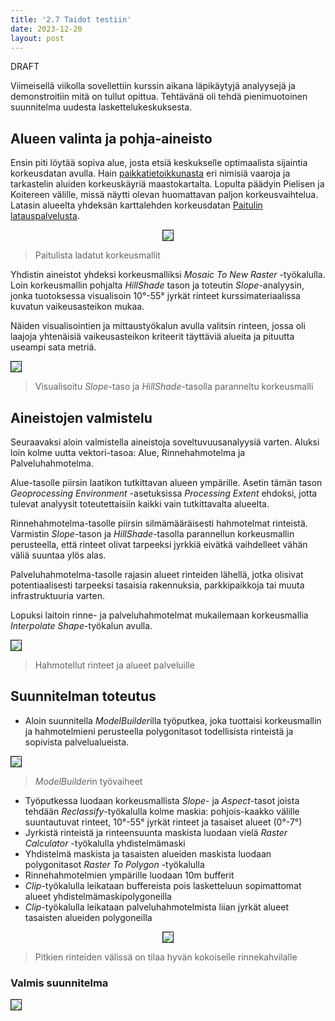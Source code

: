 ```yaml
---
title: '2.7 Taidot testiin'
date: 2023-12-20
layout: post
---
```


DRAFT

Viimeisellä viikolla sovellettiin kurssin aikana läpikäytyjä analyysejä ja demonstroitiin mitä on tullut opittua. Tehtävänä oli tehdä pienimuotoinen suunnitelma uudesta laskettelukeskuksesta.

<!--excerpt_end-->

## Alueen valinta ja pohja-aineisto

Ensin piti löytää sopiva alue, josta etsiä keskukselle optimaalista sijaintia korkeusdatan avulla. Hain [paikkatietoikkunasta](https://kartta.paikkatietoikkuna.fi/) eri nimisiä vaaroja ja tarkastelin aluiden korkeuskäyriä maastokartalta. Lopulta päädyin Pielisen ja Koitereen välille, missä näytti olevan huomattavan paljon korkeusvaihtelua. Latasin alueelta yhdeksän karttalehden korkeusdatan [Paitulin latauspalvelusta](https://paituli.csc.fi/download.html).

<p align="center">
  <img src="{{ site.base_url }}{% link /assets/imgs/GIS2/wk7/DEM_mosaic.PNG %}" border="1">
</p>

> Paitulista ladatut korkeusmallit

Yhdistin aineistot yhdeksi korkeusmalliksi _Mosaic To New Raster_ -työkalulla. Loin korkeusmallin pohjalta _HillShade_ tason ja toteutin _Slope_-analyysin, jonka tuotoksessa visualisoin 10&deg;-55&deg; jyrkät rinteet kurssimateriaalissa kuvatun vaikeusasteikon mukaa.

Näiden visualisointien ja mittaustyökalun avulla valitsin rinteen, jossa oli laajoja yhtenäisiä vaikeusasteikon kriteerit täyttäviä alueita ja pituutta useampi sata metriä.

<img src="{{ site.base_url }}{% link /assets/imgs/GIS2/wk7/Area.png %}" border="1">

> Visualisoitu _Slope_-taso ja _HillShade_-tasolla paranneltu korkeusmalli

## Aineistojen valmistelu

Seuraavaksi aloin valmistella aineistoja soveltuvuusanalyysiä varten. Aluksi loin kolme uutta vektori-tasoa: Alue, Rinnehahmotelma ja Palveluhahmotelma.

Alue-tasolle piirsin laatikon tutkittavan alueen ympärille. Asetin tämän tason _Geoprocessing Environment_ -asetuksissa _Processing Extent_ ehdoksi, jotta tulevat analyysit toteutettaisiin kaikki vain tutkittavalta alueelta.

Rinnehahmotelma-tasolle piirsin silmämääräisesti hahmotelmat rinteistä. Varmistin _Slope_-tason ja _HillShade_-tasolla parannellun korkeusmallin perusteella, että rinteet olivat tarpeeksi jyrkkiä eivätkä vaihdelleet vähän väliä suuntaa ylös alas.

Palveluhahmotelma-tasolle rajasin alueet rinteiden lähellä, jotka olisivat potentiaalisesti tarpeeksi tasaisia rakennuksia, parkkipaikkoja tai muuta infrastruktuuria varten.

Lopuksi laitoin rinne- ja palveluhahmotelmat mukailemaan korkeusmallia _Interpolate Shape_-työkalun avulla.

<img src="{{ site.base_url }}{% link /assets/imgs/GIS2/wk7/Hahmotelmat.PNG %}" border="1">

> Hahmotellut rinteet ja alueet palveluille

## Suunnitelman toteutus

- Aloin suunnitella <i>ModelBuilder</i>illa työputkea, joka tuottaisi korkeusmallin ja hahmotelmieni perusteella polygonitasot todellisista rinteistä ja sopivista palvelualueista.

<a href="{{ site.base_url }}{% link /assets/imgs/GIS2/wk7/ModelBuilder.PNG %}" target="_blank">
  <img src="{{ site.base_url }}{% link /assets/imgs/GIS2/wk7/ModelBuilder.PNG %}" border="1">
</a>

> <i>ModelBuilder</i>in työvaiheet

- Työputkessa luodaan korkeusmallista _Slope_- ja _Aspect_-tasot joista tehdään _Reclassify_-työkalulla kolme maskia: pohjois-kaakko välille suuntautuvat rinteet, 10&deg;-55&deg; jyrkät rinteet ja tasaiset alueet (0&deg;-7&deg;)
- Jyrkistä rinteistä ja rinteensuunta maskista luodaan vielä _Raster Calculator_ -työkalulla yhdistelmämaski
- Yhdistelmä maskista ja tasaisten alueiden maskista luodaan polygonitasot _Raster To Polygon_ -työkalulla
- Rinnehahmotelmien ympärille luodaan 10m bufferit
- _Clip_-työkalulla leikataan buffereista pois lasketteluun sopimattomat alueet yhdistelmämaskipolygoneilla
- _Clip_-työkalulla leikataan palveluhahmotelmista liian jyrkät alueet tasaisten alueiden polygoneilla

<p align="center">
  <img src="{{ site.base_url }}{% link /assets/imgs/GIS2/wk7/Rinnekahvila.PNG %}" border="1">
</p>

> Pitkien rinteiden välissä on tilaa hyvän kokoiselle rinnekahvilalle

### Valmis suunnitelma

<img src="{{ site.base_url }}{% link /assets/imgs/GIS2/wk7/Suunnitelma.png %}" border="1">


